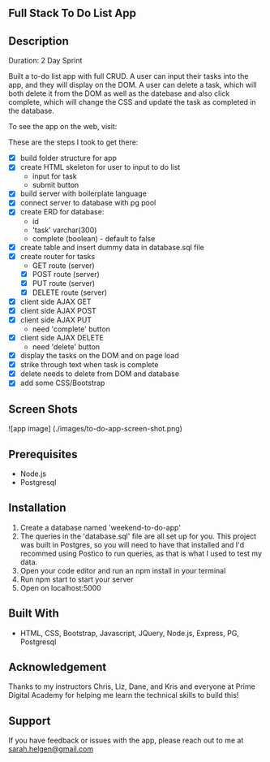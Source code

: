 ## Full Stack To Do List App

## Description
Duration: 2 Day Sprint

Built a to-do list app with full CRUD. A user can input their tasks into the app, and they will display on the DOM. A user can delete a task, which will both delete it from the DOM as well as the datebase and also click complete, which will change the CSS and update the task as completed in the database.

To see the app on the web, visit: <heroku link>

These are the steps I took to get there:

- [x] build folder structure for app
- [x] create HTML skeleton for user to input to do list
    * input for task
    * submit button 
- [x] build server with boilerplate language
- [x] connect server to database with pg pool
- [x] create ERD for database:
    * id
    * 'task' varchar(300)
    * complete (boolean) - default to false
- [x] create table and insert dummy data in database.sql file
- [x] create router for tasks
    * GET route (server)
    * [x] POST route (server)
    * [x] PUT route (server)
    * [x] DELETE route (server)
- [x] client side AJAX GET
- [x] client side AJAX POST
- [x] client side AJAX PUT
    * need 'complete' button 
- [x] client side AJAX DELETE
    * need 'delete' button
- [x] display the tasks on the DOM and on page load
- [x] strike through text when task is complete
- [x] delete needs to delete from DOM and database
- [x] add some CSS/Bootstrap

## Screen Shots
![app image] (./images/to-do-app-screen-shot.png)


## Prerequisites

* Node.js
* Postgresql

## Installation

1. Create a database named 'weekend-to-do-app'
2. The queries in the 'database.sql' file are all set up for you. This project was built in Postgres, so you will need to have that installed and I'd recommed using Postico to run queries, as that is what I used to test my data.
3. Open your code editor and run an npm install in your terminal
4. Run npm start to start your server
5. Open on localhost:5000

## Built With
* HTML, CSS, Bootstrap, Javascript, JQuery, Node.js, Express, PG, Postgresql

## Acknowledgement

Thanks to my instructors Chris, Liz, Dane, and Kris and everyone at Prime Digital Academy for helping me learn the technical skills to build this!

## Support

If you have feedback or issues with the app, please reach out to me at sarah.helgen@gmail.com


